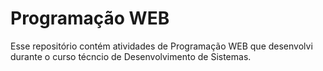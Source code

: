 # Programação WEB

Esse repositório contém atividades de Programação WEB que desenvolvi durante o curso técncio de Desenvolvimento de Sistemas.
